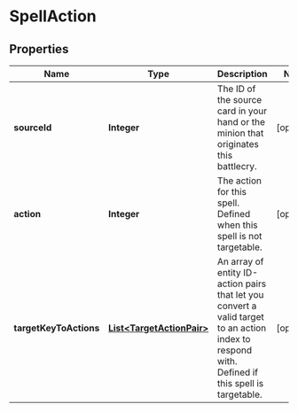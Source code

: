 
# SpellAction

## Properties
Name | Type | Description | Notes
------------ | ------------- | ------------- | -------------
**sourceId** | **Integer** | The ID of the source card in your hand or the minion that originates this battlecry.  |  [optional]
**action** | **Integer** | The action for this spell. Defined when this spell is not targetable.  |  [optional]
**targetKeyToActions** | [**List&lt;TargetActionPair&gt;**](TargetActionPair.md) | An array of entity ID-action pairs that let you convert a valid target to an action index to respond with. Defined if this spell is targetable.  |  [optional]



